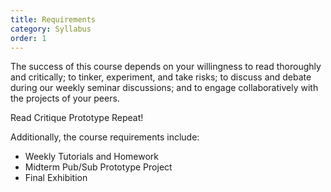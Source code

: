 ```yaml
---
title: Requirements
category: Syllabus
order: 1
---
```


The success of this course depends on your willingness to read thoroughly and critically; to tinker, experiment, and take risks; to discuss and debate during our weekly seminar discussions; and to engage collaboratively with the projects of your peers.  

Read Critique Prototype Repeat!

Additionally, the course requirements include:
* Weekly Tutorials and Homework
* Midterm Pub/Sub Prototype Project
* Final Exhibition
